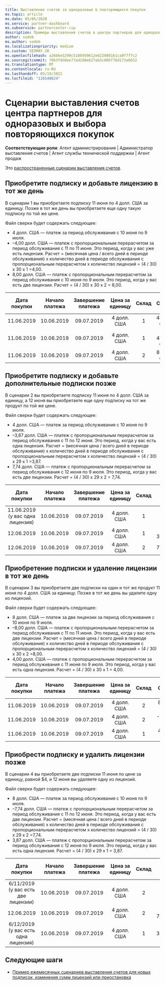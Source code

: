 ```yaml
---
title: Выставление счетов за одноразовые & повторяющихся покупок
ms.topic: article
ms.date: 05/05/2020
ms.service: partner-dashboard
ms.subservice: partnercenter-csp
description: Примеры выставления счетов в центре партнеров для одноразовых и выбора повторяющихся покупок — при покупке подписки, добавлении дополнительных подписок, добавлении или удалении лицензий.
author: sodeb
ms.author: sodeb
ms.localizationpriority: medium
ms.custom: SEOMAY.20
ms.openlocfilehash: a26b6e5299c5186959612e622808161ca0f7f7c2
ms.sourcegitcommit: 7063fdddee77ad2d8e627ab3c806f76d173ab652
ms.translationtype: MT
ms.contentlocale: ru-RU
ms.lasthandoff: 05/19/2021
ms.locfileid: "110148624"
---
```

# <a name="partner-center-billing-scenarios-for-one-time-and-select-recurring-purchases"></a>Сценарии выставления счетов центра партнеров для одноразовых и выбора повторяющихся покупок

**Соответствующие роли**: Агент администрирования | Администратор выставления счетов | Агент службы технической поддержки | Агент продаж

Это [распространенные сценарии выставления счетов](common-billing-scenarios.md). 

## <a name="purchase-a-subscription-and-add-a-license-on-the-same-day"></a>Приобретите подписку и добавьте лицензию в тот же день

В сценарии 1 вы приобретаете подписку 11 июня по 4 долл. США за единицу. Позже в тот же день вы приобретаете еще одну такую подписку по той же цене.

Файл сверки будет содержать следующее:

- 4 долл. США — платеж за период обслуживания с 10 июня по 9 июля.
- –4,00 долл. США — платеж с пропорциональным перерасчетом за период обслуживания с 11 по 11 июня. Это период, когда у вас уже есть лицензия. Расчет = (месячная цена / всего дней в периоде обслуживания) x количество дней в периоде обслуживания с пропорциональным перерасчетом x количество лицензий = (4 / 30) x 30 x 1 =4,00.
- 8,00 долл. США — платеж с пропорциональным перерасчетом за период обслуживания с 10 июня по 9 июля. Это период, когда у вас есть две лицензии. Расчет = (4 / 30) x 30 x 2 = 8,00.

|**Дата покупки**   |**Начало платежа** |**Завершение платежа**  |**Цена за единицу**  |**Склад**  |**Сумма** |**Charge Type** (Тип платежей) |
|:------:|:------:|:------:|:------:|:------:|:------:|:-----:|
|11.06.2019      |10.06.2019   |09.07.2019         |4 долл. США                |1                 |4 долл. США            |Создать         |
|11.06.2019     | 10.06.2019    |09.07.2019        |4 долл. США        |1        | –4 долл. США       |addQuantity           |
|11.06.2019     | 10.06.2019    |09.07.2019        |4 долл. США        | 2      |8 долл. США         |addQuantity           |

## <a name="purchase-a-subscription-and-add-more-subscriptions-later"></a>Приобретите подписку и добавьте дополнительные подписки позже

В сценарии 2 вы приобретаете подписку 11 июня по 4 долл. США за единицу, а 12 июня вы приобретаете еще одну подписку на тот же продукт по той же цене.

Файл сверки будет содержать следующее:

- 4 долл. США — платеж за период обслуживания с 10 июня по 9 июля.
- –3,87 долл. США — платеж с пропорциональным перерасчетом за период обслуживания с 11 по 12 июня. Это период, когда у вас есть одна лицензия. Расчет = (месячная цена / всего дней в периоде обслуживания) x количество дней в периоде обслуживания с пропорциональным перерасчетом x количество лицензий = (4 / 30) x 29 x 1 =3,87.
- 7,74 долл. США — платеж с пропорциональным перерасчетом за период обслуживания с 12 июня по 9 июля. Это период, когда у вас есть две лицензии. Расчет = (4 / 30) x 29 x 2 = 7,74.

|**Дата покупки**   |**Начало платежа** |**Завершение платежа**  |**Цена за единицу**  |**Склад**  |**Сумма** |**Charge Type** (Тип платежей) |
|:------:|:------:|:------:|:------:|:------:|:------:|:-----:|
|11.06.2019 (у вас одна лицензия)     |10.06.2019   |09.07.2019         |4 долл. США         |1        |4 долл. США            |Создать         |
|12.06.2019     | 10.06.2019    |09.07.2019        |4 долл. США        |1        | –3,87 долл. США       |addQuantity           |
|12.06.2019     | 10.06.2019    |09.07.2019        |4 долл. США        | 2      |7,74 долл. США       |addQuantity           |

## <a name="purchase-a-subscription-and-remove-a-license-on-the-same-day"></a>Приобретение подписки и удаление лицензии в тот же день

В сценарии 3 вы приобретаете две подписки на один и тот же продукт 11 июня по 4 долл. США за единицу. Позже в тот же день вы удалите одну из лицензий.  

Файл сверки будет содержать следующее:

- 8 долл. США — платеж за две лицензии за период обслуживания с 10 июня по 9 июля.
- –8,00 долл. США — платеж с пропорциональным перерасчетом за период обслуживания с 11 по 11 июня. Это период, когда у вас есть две лицензии. Расчет = (месячная цена / всего дней в периоде обслуживания) x количество дней в периоде обслуживания с пропорциональным перерасчетом x количество лицензий = (4 / 30) x 30 x 2 =8,00.
- 4,00 долл. США — платеж с пропорциональным перерасчетом за период обслуживания с 11 июня по 9 июля. Это период, когда у вас есть одна лицензия. Расчет = (4 / 30) x 30 x 1 = 4,00.

|**Дата покупки**   |**Начало платежа** |**Завершение платежа**  |**Цена за единицу**  |**Склад**  |**Сумма** |**Charge Type** (Тип платежей) |
|:------:|:------:|:------:|:------:|:------:|:------:|:-----:|
|11.06.2019      |10.06.2019   |09.07.2019         |4 долл. США                |2                 |8 долл. США            |Создать         |
|11.06.2019     | 10.06.2019    |09.07.2019        |4 долл. США        |2        | -8 долл. США       |removeQuantity           |
|11.06.2019     | 10.06.2019    |09.07.2019        |4 долл. США        | 1      |4 долл. США         |removeQuantity           |

## <a name="purchase-a-subscription-and-remove-licenses-later"></a>Приобрести подписку и удалить лицензии позже

В сценарии 4 вы приобретаете две подписки 11 июня по цене за единицу, равной $4, и 12 июня вы удаляете одну из лицензий.

Файл сверки будет содержать следующее:

- 8 долл. США — платеж за период обслуживания с 10 июня по 9 июля.
- –7,74 долл. США — платеж с пропорциональным перерасчетом за период обслуживания с 11 по 12 июня. Это период, когда у вас есть две лицензии. Расчет = (месячная цена / всего дней в периоде обслуживания) x количество дней в периоде обслуживания с пропорциональным перерасчетом x количество лицензий = (4 / 30) x 29 x 2 =7,74.
- 3,87 долл. США — платеж с пропорциональным перерасчетом за период обслуживания с 12 июня по 9 июля. Это период, когда у вас есть одна лицензия. Расчет = (4 / 30) x 29 x 1 = 3,87.

|**Дата покупки**   |**Начало платежа** |**Завершение платежа**  |**Цена за единицу**  |**Склад**  |**Сумма** |**Charge Type** (Тип платежей) |
|:------:|:------:|:------:|:------:|:------:|:------:|:-----:|
|6/11/2019 (у вас есть две лицензии)     |10.06.2019   |09.07.2019         |4 долл. США         |2        |8 долл. США       |Создать       |
|12.06.2019     | 10.06.2019    |09.07.2019        |4 долл. США        |2        | –7,74 долл. США       |removeQuantity           |
|6/12/2019 (у вас есть одна лицензия)    | 10.06.2019    |09.07.2019   |4 долл. США    |1      |3,87 долл. США    |removeQuantity |

## <a name="next-steps"></a>Следующие шаги

- [Пример ежемесячных сценариев выставления счетов для новых подписок, изменения сумм лицензий или приостановка](common-billing-scenarios-monthly.md)
